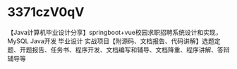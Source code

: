 # 3371czV0qV
【Java计算机毕业设计分享】springboot+vue校园求职招聘系统设计和实现，MySQL Java开发 毕业设计 实战项目【附源码、文档报告、代码讲解】选题定题、开题报告、任务书、程序开发、文档编写和辅导、文档降重、程序讲解、答辩辅导等
